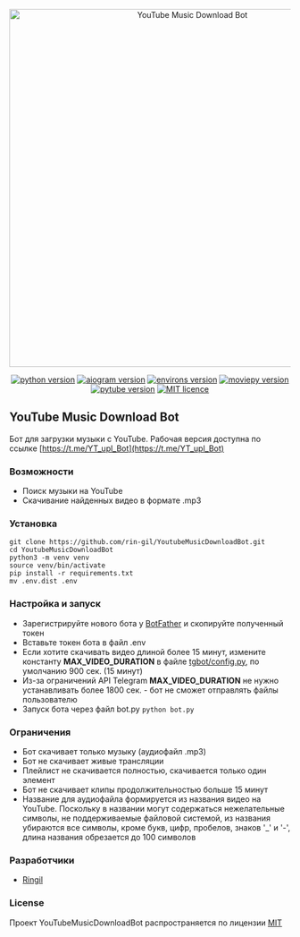 <p align="center">
    <img src="https://repository-images.githubusercontent.com/558609537/280063f1-bec4-49aa-bf56-054cdb00f8d3" alt="YouTube Music Download Bot" width="640">
</p>

<p align="center">
    <a href="https://www.python.org/downloads/release/python-3110/"><img src="https://img.shields.io/badge/python-v3.11-informational" alt="python version"></a>
    <a href="https://pypi.org/project/aiogram/2.22.2/"><img src="https://img.shields.io/badge/aiogram-v2.22.2-informational" alt="aiogram version"></a>
    <a href="https://pypi.org/project/environs/9.5.0/"><img src="https://img.shields.io/badge/environs-v9.5.0-informational" alt="environs version"></a>
    <a href="https://pypi.org/project/moviepy/1.0.3/"><img src="https://img.shields.io/badge/moviepy-v1.0.3-informational" alt="moviepy version"></a>
    <a href="https://pypi.org/project/pytube/12.1.0/"><img src="https://img.shields.io/badge/pytube-v12.1.0-informational" alt="pytube version"></a>
    <a href="https://github.com/rin-gil/YoutubeMusicDownloadBot/blob/master/LICENCE"><img src="https://img.shields.io/badge/licence-MIT-success" alt="MIT licence"></a>
</p>

## YouTube Music Download Bot

Бот для загрузки музыки с YouTube. Рабочая версия доступна по ссылке [https://t.me/YT_upl_Bot](https://t.me/YT_upl_Bot)

### Возможности

* Поиск музыки на YouTube
* Скачивание найденных видео в формате .mp3

### Установка

```
git clone https://github.com/rin-gil/YoutubeMusicDownloadBot.git
cd YoutubeMusicDownloadBot
python3 -m venv venv
source venv/bin/activate
pip install -r requirements.txt
mv .env.dist .env
```

### Настройка и запуск

* Зарегистрируйте нового бота у [BotFather](https://t.me/BotFather) и скопируйте полученный токен
* Вставьте токен бота в файл .env
* Если хотите скачивать видео длиной более 15 минут, измените константу **MAX_VIDEO_DURATION** в файле [tgbot/config.py](https://github.com/rin-gil/YoutubeMusicDownloadBot/blob/master/tgbot/config.py), по умолчанию 900 сек. (15 минут)
* Из-за ограничений API Telegram **MAX_VIDEO_DURATION** не нужно устанавливать более 1800 сек. - бот не сможет отправлять файлы пользователю
* Запуск бота через файл bot.py `python bot.py`

### Ограничения
* Бот скачивает только музыку (аудиофайл .mp3)
* Бот не скачивает живые трансляции
* Плейлист не скачивается полностью, скачивается только один элемент
* Бот не скачивает клипы продолжительностью больше 15 минут
* Название для аудиофайла формируется из названия видео на YouTube. Поскольку в названии могут содержаться нежелательные символы, не поддерживаемые файловой системой, из названия убираются все символы, кроме букв, цифр, пробелов, знаков '_' и '-', длина названия обрезается до 100 символов

### Разработчики

* [Ringil](https://github.com/rin-gil)

### License

Проект YouTubeMusicDownloadBot распространяется по лицензии [MIT](https://github.com/rin-gil/YoutubeMusicDownloadBot/blob/master/LICENCE)